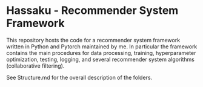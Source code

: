 # Hassaku - Recommender System Framework


This repository hosts the code for a recommender system framework written in Python and Pytorch maintained by me.
In particular the framework contains the main procedures for data processing, training, hyperparameter optimization, testing, logging, and several recommender system algorithms (collaborative filtering).

See Structure.md for the overall description of the folders.